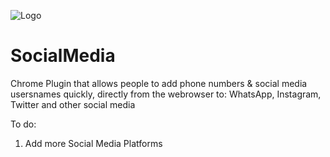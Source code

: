 ![Logo](https://github.com/PositiveVibrations/SocialMedia/blob/main/Social%20Media%20Connector/images/logo/logo.png?raw=true)

# SocialMedia
Chrome Plugin that allows people to add phone numbers & social media usersnames quickly, directly from the webrowser to:
WhatsApp, Instagram, Twitter and other social media


To do:
1. Add more Social Media Platforms
